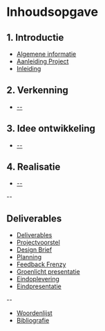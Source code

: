 # Inhoudsopgave

## 1. Introductie
* [Algemene informatie](README.md)
* [Aanleiding Project](introductie/PROJECT.md)
* [Inleiding](introductie/INLEIDING.md)

## 2. Verkenning
* [--](verkening/)

## 3. Idee ontwikkeling
* [--](idee-ontwikkeling/)

## 4. Realisatie
* [--](realisatie/)

--

## Deliverables
* [Deliverables](/deliverables/README.md)
* [Projectvoorstel](/deliverables/PROJECTVOORSTEL.md) 
* [Design Brief](/deliverables/DESIGN-BRIEF.md)
* [Planning](/deliverables/PLANNING.md) 
* [Feedback Frenzy ](/deliverables/FEEDBACK-FRENZY.md)
* [Groenlicht presentatie](/deliverables/GROENLICHT-PRESENTATIE.md) 
* [Eindoplevering](/deliverables/EINDOPLEVERING.md) 
* [Eindpresentatie](/deliverables/EINDPRESENTATIE.md) 

--

* [Woordenlijst](GLOSSARY.md)
* [Bibliografie](misc/LITERATURE.md)
